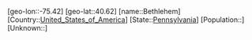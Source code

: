 ﻿---
location: [40.62,-75.42]
type: City
tags:
- geo/City


SpocWebEntityId: 29154
isDeleted: false
confidential: public

---
[geo-lon::-75.42]
[geo-lat::40.62]
[name::Bethlehem]
[Country::[United_States_of_America](geo/Continent/North-America/United_States_of_America.md)]
[State::[Pennsylvania](geo/Continent/North-America/United_States_of_America/Pennsylvania.md)]
[Population::]
[Unknown::]

